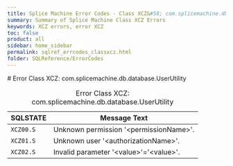 ```yaml
---
title: Splice Machine Error Codes - Class XCZ&#58; com.splicemachine.db.database.UserUtility
summary: Summary of Splice Machine Class XCZ Errors
keywords: XCZ errors, error XCZ
toc: false
product: all
sidebar: home_sidebar
permalink: sqlref_errcodes_classxcz.html
folder: SQLReference/ErrorCodes
---
```

<section>
<div class="TopicContent" data-swiftype-index="true" markdown="1">
# Error Class XCZ: com.splicemachine.db.database.UserUtility

<table>
                <caption>Error Class XCZ: com.splicemachine.db.database.UserUtility</caption>
                <thead>
                    <tr>
                        <th>SQLSTATE</th>
                        <th>Message Text</th>
                    </tr>
                </thead>
                <tbody>
                    <tr>
                        <td><code>XCZ00.S</code></td>
                        <td>Unknown permission '<span class="VarName">&lt;permissionName&gt;</span>'.</td>
                    </tr>
                    <tr>
                        <td><code>XCZ01.S</code></td>
                        <td>Unknown user '<span class="VarName">&lt;authorizationName&gt;</span>'.</td>
                    </tr>
                    <tr>
                        <td><code>XCZ02.S</code></td>
                        <td>Invalid parameter '<span class="VarName">&lt;value&gt;</span>'='<span class="VarName">&lt;value&gt;</span>'.</td>
                    </tr>
                </tbody>
            </table>
</div>
</section>

